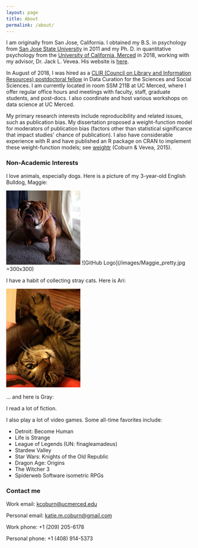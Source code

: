 ```yaml
---
layout: page
title: About
permalink: /about/
---
```


I am originally from San Jose, California. I obtained my B.S. in psychology from [San Jose State University](http://www.sjsu.edu/) in 2011 and my Ph. D. in quantitative psychology from the [University of California, Merced](https://www.ucmerced.edu/) in 2018, working with my advisor, Dr. Jack L. Vevea. His website is [here](http://faculty.ucmerced.edu/jvevea/).

In August of 2018, I was hired as a [CLIR (Council on Library and Information Resources) postdoctoral fellow](https://www.clir.org/fellowships/postdoc/fellowsupdate/) in Data Curation for the Sciences and Social Sciences. I am currently located in room SSM 211B at UC Merced, where I offer regular office hours and meetings with faculty, staff, graduate students, and post-docs. I also coordinate and host various workshops on data science at UC Merced.

My primary research interests include reproducibility and related issues, such as publication bias. My dissertation proposed a weight-function model for moderators of publication bias (factors other than statistical significance that impact studies' chance of publication). I also have considerable experience with R and have published an R package on CRAN to implement these weight-function models; see [weightr](https://cran.r-project.org/web/packages/weightr/index.html) (Coburn & Vevea, 2015).

### Non-Academic Interests

I love animals, especially dogs. Here is a picture of my 3-year-old English Bulldog, Maggie:

<img src="/images/Maggie_pretty.jpg" width="200">
![GitHub Logo](/images/Maggie_pretty.jpg =300x300)

I have a habit of collecting stray cats. Here is Ari:

<img src="/images/ari_cute.jpg" width="200">

... and here is Gray:


I read a lot of fiction.

I also play a lot of video games. Some all-time favorites include:
  - Detroit: Become Human
  - Life is Strange
  - League of Legends (UN: finagleamadeus)
  - Stardew Valley
  - Star Wars: Knights of the Old Republic
  - Dragon Age: Origins
  - The Witcher 3
  - Spiderweb Software isometric RPGs

### Contact me

Work email: [kcoburn@ucmerced.edu](mailto:kcoburn@ucmerced.edu)

Personal email: [katie.m.coburn@gmail.com](mailto:katie.m.coburn@gmail.com)

Work phone: +1 (209) 205-6178

Personal phone: +1 (408) 914-5373

